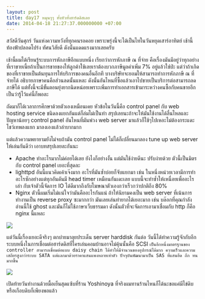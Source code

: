 ```yaml
---
layout: post
title: day17 หมุนๆๆ ทั้งหัวทั้งฮาร์ดดิสเลย
date: 2014-04-18 21:27:37.000000000 +07:00
---
```

สวัสดีวันศุกร์ วันแห่งความหวังที่ทุกคนรอคอย เพราะพรุ่งนี้จะได้เป็นไทในวันหยุดเสาร์อาทิตย์ เช้านี้ท้องฟ้าปลอดโปร่ง ทัศนวิสัยดี ดังนั้นแดดแรงมากเลยครับ

เช้านี้ผมได้เรียนรู้ระบบการหักภาษีอีกแบบหนึ่ง เรียกว่าการหักภาษี ณ ที่จ่าย คือเรื่องมันมีอยู่ว่าทุกอย่างที่เราขายเนี้ยถ้าเป็นการขายของให้ลูกค้าใช้เลยเราต้องบวกภาษีมูลค่าเพิ่ม 7% อยู่แล้วใช่ป่ะ แต่ว่าถ้าเกิดของที่เราขายเป็นต้นทุนการให้บริการของคนอื่นอีกที บางบริษัทจะยอมให้สามารถทำการหักภาษี ณ ที่จ่ายได้ อธิบายภาษาคนคือส่วนลดนั้นแหละ ดังนั้นอันไหนที่ซื้อแล้วเอาไปขายเป็นบริการต่อสามารถลดภาษีได้ แต่ทั้งนี้จะมีขั้นตอนยุ่งยากนิดหน่อยเพราะเพิ่มการทำเอกสารเข้ามาระหว่างคนซื้อกับคนขายอีก เป็นว่ารู้ไว้แค่นี้ก็พอละ

ถัดมาก็ได้เวลาการศึกษาด้วยตัวเองเหมือนเคย หัวข้อในวันนี้คือ control panel กับ web hosting service ชนิดลงแยกกันแต่ก็ล่มไม่เป็นท่า สรุปเลยนะถ้าจะให้มันใช้งานได้ลื่นไหลและปัญหาน้อยๆ control panel อันไหนที่มันพ่วง web server มาแล้วก็ใช้ๆไปเหอะไม่ต้องกระแดะโชว์เทพลงแยก มาลงเองแล้วลำบากมาก

แต่แล้วความพยายามยังไม่จบถ้ามัน control panel ไม่ได้ก็เปลี่ยนมาลอง tune up web server ให้เล่นกันดีว่า เอาบทสรุปเลยละกันนะ

* Apache ทำอะไรมากไม่ค่อยได้เลย ยังไงก็อย่างงั้น แต่มันใช้ง่ายดีนะ ปรับง่ายด้วย ตัวนี้เป็นมิตรกับ control panel เยอะที่สุดละ
* lighttpd อันนี้แนวคิดเค้าเจ๊งมาก อะไรที่มันซ้ำบ่อยก็จับแยกมา เช่น ในหนึ่งหน่วยเวลามีการทำอะไรซักอย่างแต่ทุกอันดันมี head timer เหมือนกันเดะเลย แบบนี้จะทำซ้ำให้เหนื่อยเพื่ออะไรเล่า กับเจ้าตัวนี้จัดการ IO ได้ดีมากถึงกับโฆษณาตัวเองกว่าเร็วกว่าปกติถึง 80%
* Nginx ตัวนี้ผมเริ่มไม่แน่ใจว่ามันคืออะไรกันแน่ ถ้าให้นิยามคงเป็น web server ที่เน้นการทำงานเป็น reverse proxy ซะมากกว่า มันเลยเล่นท่ายากได้เยอะมาก เช่น บล๊อกที่คุณกำลังอ่านนี้ใช้ ghost และมันก็ไม่ใช้ภาษาเว็บธรรมดา ดังนั้นตัวที่จะจัดการเอามาเชื่อมกับ http ก็คือ nginx นี้แหละ

![](https://lh6.googleusercontent.com/-xAhTgFVlhIU/U1Dutth_t-I/AAAAAAAAE7s/CDgPsZ8kHAc/w1150-h822-no/IMG_20140418_162111.jpg)

แต่วันนี้เรื่องเยอะดีจริงๆ ตกบ่ายมาลุยประเด็น server harddisk กันต่อ วันนี้ได้ทำความรู้จักกับอีกระบบหนึ่งในการเชื่อมต่อฮาร์ดดิสที่ใครเล่นคอมบ้านอาจไม่คุ้นนั้นคือ SCSI `เป็นอีกหนึ่งมาตรฐานของ controller สามารถเชื่อมต่อแบบ daisy chain ได้ทำให้มีจำนวนของอุปกรณ์ได้มาก ความเร็วและความเสถียรสูงกว่าระบบ SATA แต่แลกมาด้วยราคาแสนแพงหลายเท่าตัว ปัจจุบันพัฒนามาเป็น SAS ที่แสนอึด ถึก ทนมากขึ้น`

![](https://lh5.googleusercontent.com/-MdsKvxBEUvQ/U1EpZtrZZII/AAAAAAAAE8E/Y1bmpvnMe6w/w1123-h822-no/IMG_20140418_183537.jpg)

เปิดท้ายวันทำงานด้วยมื้อเย็นสุดแซ้บที่ร้าน Yoshinoya ที่จริงผมทานร้านไหนก็ได้นะขอแค่มีไข่ดิบหรือเกือบดิบก็เพียงพอแล้ว
